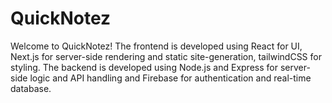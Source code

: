 # QuickNotez
Welcome to QuickNotez!
The frontend is developed using React for UI, Next.js for server-side rendering and static site-generation, tailwindCSS for styling.
The backend is developed using Node.js and Express for server-side logic and API handling and Firebase for authentication and real-time database. 